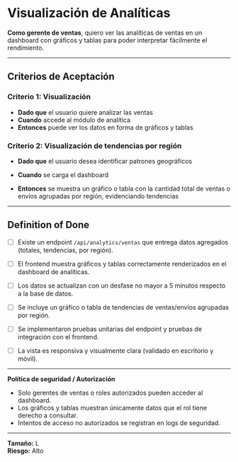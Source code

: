 # Visualización de Analíticas

**Como gerente de ventas**, quiero ver las analíticas de ventas en un dashboard con gráficos y tablas para poder interpretar fácilmente el rendimiento.

---

## Criterios de Aceptación

### Criterio 1: Visualización
- **Dado que** el usuario quiere analizar las ventas  
- **Cuando** accede al módulo de analítica  
- **Entonces** puede ver los datos en forma de gráficos y tablas

### Criterio 2: Visualización de tendencias por región

- **Dado que** el usuario desea identificar patrones geográficos

- **Cuando** se carga el dashboard

- **Entonces** se muestra un gráfico o tabla con la cantidad total de ventas o envíos agrupadas por región, evidenciando tendencias

---

## Definition of Done
- [ ] Existe un endpoint `/api/analytics/ventas` que entrega datos agregados (totales, tendencias, por región).
- [ ] El frontend muestra gráficos y tablas correctamente renderizados en el dashboard de analíticas.
- [ ] Los datos se actualizan con un desfase no mayor a 5 minutos respecto a la base de datos.
- [ ] Se incluye un gráfico o tabla de tendencias de ventas/envíos agrupadas por región.
- [ ] Se implementaron pruebas unitarias del endpoint y pruebas de integración con el frontend.
- [ ] La vista es responsiva y visualmente clara (validado en escritorio y móvil).


---

**Política de seguridad / Autorización**
- Solo gerentes de ventas o roles autorizados pueden acceder al dashboard.  
- Los gráficos y tablas muestran únicamente datos que el rol tiene derecho a consultar.  
- Intentos de acceso no autorizados se registran en logs de seguridad.

---

**Tamaño:** L  
**Riesgo:** Alto

